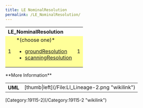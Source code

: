 ```yaml
---
title: LE NominalResolution
permalink: /LE_NominalResolution/
---
```


<table class="wikitable">
<tr>
<th align="left" colspan="3">
LE_NominalResolution

</th>
</tr>
<tr bgcolor="FFFF99">
<td>
1

</td>
<td>
*(choose one)*

-   [groundResolution](/Distance "wikilink")
-   [scanningResolution](/Distance "wikilink")

</td>
<td>
1

</td>
</tr>
</table>
**More Information**

<table class="wikitable">
<tr>
<th>
UML

</th>
<td bgcolor="FFFFFF">
[thumb|left](/File:LI_Lineage-2.png "wikilink")

</td>
</tr>
</table>
[Category:19115-2](/Category:19115-2 "wikilink")
